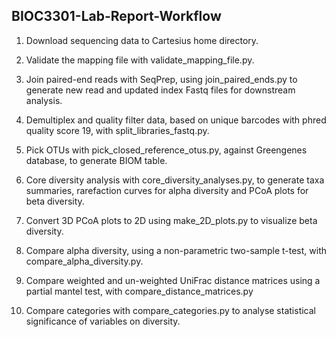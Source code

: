 ## BIOC3301-Lab-Report-Workflow

1.	Download sequencing data to Cartesius home directory. 

2.	Validate the mapping file with validate_mapping_file.py.

3.	Join paired-end reads with SeqPrep, using join_paired_ends.py to generate new read and updated index Fastq files for downstream analysis. 

4.	Demultiplex and quality filter data, based on unique barcodes with phred quality score 19, with split_libraries_fastq.py. 

5.	Pick OTUs with pick_closed_reference_otus.py, against Greengenes database, to generate BIOM table. 

6.	Core diversity analysis with core_diversity_analyses.py, to generate taxa summaries, rarefaction curves for alpha diversity and PCoA plots for beta diversity.

7.	Convert 3D PCoA plots to 2D using make_2D_plots.py to visualize beta diversity.

8.	Compare alpha diversity, using a non-parametric two-sample t-test, with compare_alpha_diversity.py. 

9.	Compare weighted and un-weighted UniFrac distance matrices using a partial mantel test, with compare_distance_matrices.py

10.	Compare categories with compare_categories.py to analyse statistical significance of variables on diversity. 
